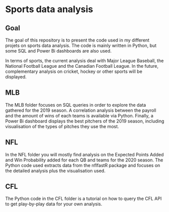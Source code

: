 # Sports data analysis

## Goal
The goal of this repository is to present the code used in my different projets on sports data analysis.
The code is mainly written in Python, but some SQL and Power Bi dashboards are also used.

In terms of sports, the current analysis deal with Major League Baseball, the National Football League and the Canadian Football League.
In the future, complementary analysis on cricket, hockey or other sports will be displayed.

## MLB
The MLB folder focuses on SQL queries in order to explore the data gathered for the 2019 season. 
A correlation analysis between the payroll and the amount of wins of each teams is available via Python.
Finally, a Power Bi dashboard displays the best pitchers of the 2019 season, including visualisation of the types of pitches they use the most.

## NFL
In the NFL folder you will mostly find analysis on the Expected Points Added and Win Probability added for each QB and teams for the 2020 season. 
The Python code used extracts data from the nflfastR package and focuses on the detailed analysis plus the visualisation used.

## CFL
The Python code in the CFL folder is a tutorial on how to query the CFL API to get play-by-play data for your own analysis.
